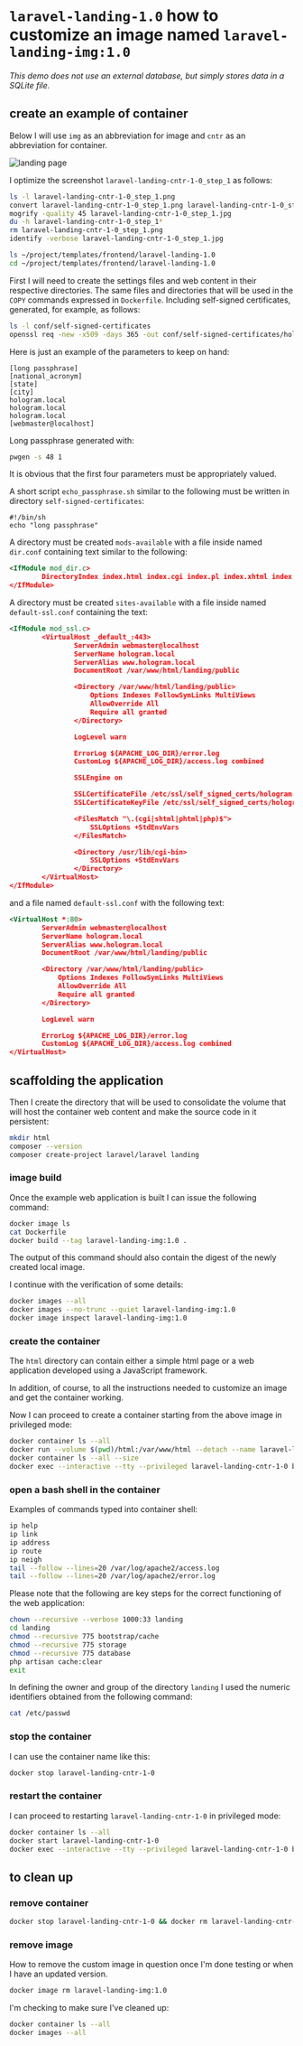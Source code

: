 # `laravel-landing-1.0` how to customize an image named `laravel-landing-img:1.0`

*This demo does not use an external database, but simply stores data in a SQLite file.*

## create an example of container

Below I will use `img` as an abbreviation for image and `cntr` as an abbreviation for container.

![landing page](screenshots/laravel-landing-cntr-1-0_step_1.jpg)

I optimize the screenshot `laravel-landing-cntr-1-0_step_1` as follows:

```bash
ls -l laravel-landing-cntr-1-0_step_1.png
convert laravel-landing-cntr-1-0_step_1.png laravel-landing-cntr-1-0_step_1.jpg
mogrify -quality 45 laravel-landing-cntr-1-0_step_1.jpg
du -h laravel-landing-cntr-1-0_step_1*
rm laravel-landing-cntr-1-0_step_1.png
identify -verbose laravel-landing-cntr-1-0_step_1.jpg
```

```bash
ls ~/project/templates/frontend/laravel-landing-1.0
cd ~/project/templates/frontend/laravel-landing-1.0
```

First I will need to create the settings files and web content in their respective directories.
The same files and directories that will be used in the `COPY` commands expressed in `Dockerfile`.
Including self-signed certificates, generated, for example, as follows:

```bash
ls -l conf/self-signed-certificates
openssl req -new -x509 -days 365 -out conf/self-signed-certificates/hologram.pem -keyout conf/self-signed-certificates/hologram.key
```

Here is just an example of the parameters to keep on hand:

```text
[long passphrase]
[national_acronym]
[state]
[city]
hologram.local
hologram.local
hologram.local
[webmaster@localhost]
```

Long passphrase generated with:

```bash
pwgen -s 48 1
```

It is obvious that the first four parameters must be appropriately valued.

A short script `echo_passphrase.sh` similar to the following must be written in directory `self-signed-certificates`:

```text
#!/bin/sh
echo "long passphrase"
```

A directory must be created `mods-available` with a file inside named `dir.conf` containing text similar to the following:

```xml
<IfModule mod_dir.c>
        DirectoryIndex index.html index.cgi index.pl index.xhtml index.htm index.php
</IfModule>
```

A directory must be created `sites-available` with a file inside named `default-ssl.conf` containing the text:

```xml
<IfModule mod_ssl.c>
        <VirtualHost _default_:443>
                ServerAdmin webmaster@localhost
                ServerName hologram.local
                ServerAlias www.hologram.local
                DocumentRoot /var/www/html/landing/public

                <Directory /var/www/html/landing/public>
                    Options Indexes FollowSymLinks MultiViews
                    AllowOverride All
                    Require all granted
                </Directory>

                LogLevel warn

                ErrorLog ${APACHE_LOG_DIR}/error.log
                CustomLog ${APACHE_LOG_DIR}/access.log combined

                SSLEngine on

                SSLCertificateFile /etc/ssl/self_signed_certs/hologram.pem
                SSLCertificateKeyFile /etc/ssl/self_signed_certs/hologram.key

                <FilesMatch "\.(cgi|shtml|phtml|php)$">
                    SSLOptions +StdEnvVars
                </FilesMatch>

                <Directory /usr/lib/cgi-bin>
                    SSLOptions +StdEnvVars
                </Directory>
        </VirtualHost>
</IfModule>
```

and a file named `default-ssl.conf` with the following text:

```xml
<VirtualHost *:80>
        ServerAdmin webmaster@localhost
        ServerName hologram.local
        ServerAlias www.hologram.local
        DocumentRoot /var/www/html/landing/public

        <Directory /var/www/html/landing/public>
            Options Indexes FollowSymLinks MultiViews
            AllowOverride All
            Require all granted
        </Directory>

        LogLevel warn

        ErrorLog ${APACHE_LOG_DIR}/error.log
        CustomLog ${APACHE_LOG_DIR}/access.log combined
</VirtualHost>
```

## scaffolding the application

Then I create the directory that will be used to consolidate the volume that will host the container web content and make the source code in it persistent:

```bash
mkdir html
composer --version
composer create-project laravel/laravel landing
```

### image build

Once the example web application is built I can issue the following command:

```bash
docker image ls
cat Dockerfile
docker build --tag laravel-landing-img:1.0 .
```

The output of this command should also contain the digest of the newly created local image.

I continue with the verification of some details:

```bash
docker images --all
docker images --no-trunc --quiet laravel-landing-img:1.0
docker image inspect laravel-landing-img:1.0
```

### create the container

The `html` directory can contain either a simple html page or a web application developed using a JavaScript framework.

In addition, of course, to all the instructions needed to customize an image and get the container working.

Now I can proceed to create a container starting from the above image in privileged mode:

```bash
docker container ls --all
docker run --volume $(pwd)/html:/var/www/html --detach --name laravel-landing-cntr-1-0 --publish 8443:443 --pull=never laravel-landing-img:1.0
docker container ls --all --size
docker exec --interactive --tty --privileged laravel-landing-cntr-1-0 bash
```

### open a bash shell in the container

Examples of commands typed into container shell:

```bash
ip help
ip link
ip address
ip route
ip neigh
tail --follow --lines=20 /var/log/apache2/access.log
tail --follow --lines=20 /var/log/apache2/error.log
```

Please note that the following are key steps for the correct functioning of the web application:

```bash
chown --recursive --verbose 1000:33 landing
cd landing
chmod --recursive 775 bootstrap/cache
chmod --recursive 775 storage
chmod --recursive 775 database
php artisan cache:clear
exit
```

In defining the owner and group of the directory `landing` I used the numeric identifiers obtained from the following command:

```bash
cat /etc/passwd
```

### stop the container

I can use the container name like this:

```bash
docker stop laravel-landing-cntr-1-0
```

### restart the container

I can proceed to restarting `laravel-landing-cntr-1-0` in privileged mode:

```bash
docker container ls --all
docker start laravel-landing-cntr-1-0
docker exec --interactive --tty --privileged laravel-landing-cntr-1-0 bash
```

## to clean up

### remove container

```bash
docker stop laravel-landing-cntr-1-0 && docker rm laravel-landing-cntr-1-0
```

### remove image

How to remove the custom image in question once I'm done testing or when I have an updated version.

```bash
docker image rm laravel-landing-img:1.0
```

I'm checking to make sure I've cleaned up:

```bash
docker container ls --all
docker images --all
```
